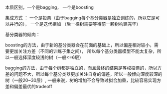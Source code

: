 本质区别，一个是bagging， 一个是boosting

集成方式 ： 一个是投票（由于bagging每个基分类器是独立训练的，所以它是可以并行的）， 一个是迭代相加 （后一棵树需要等待前一颗树构建完毕）

基分类器的倾向：

boosting的方法，由于新的基分类器会在前面的基础上，所以偏差相对较小，需要更加关注方差（不同的训练子集之间）， 所以每个基分类器模型不能太复杂，所以一般选择深度较浅的树（一般<=6层）

bagging的方法，由于每个树都是独立的，而且最终的结果是等权投票的，所以方差的问题不大，所以每个基分类器更加关注自身的偏差，所以一般倾向深度较深的树（一般20~30层）, 一般来说，树的增加不会导致过拟合加重，比较容易实现方差和偏差最优的tradeoff

